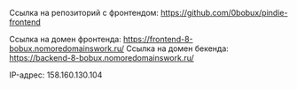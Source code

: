 Ссылка на репозиторий с фронтендом: https://github.com/0bobux/pindie-frontend

Ссылка на домен фронтенда: https://frontend-8-bobux.nomoredomainswork.ru/
Ссылка на домен бекенда: https://backend-8-bobux.nomoredomainswork.ru/

IP-адрес: 158.160.130.104